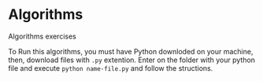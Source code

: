 # Algorithms

Algorithms exercises

To Run this algorithms, you must have Python downloded on your machine, then, download files with `.py` extention.
Enter on the folder with your python file and execute `python name-file.py` and follow the structions.
